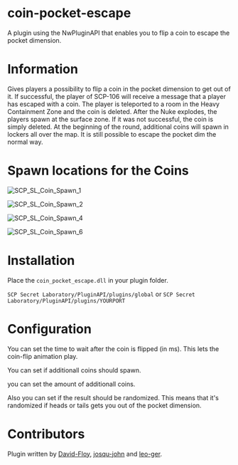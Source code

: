 # coin-pocket-escape
A plugin using the NwPluginAPI that enables you to flip a coin to escape the pocket dimension. 

# Information
Gives players a possibility to flip a coin in the pocket dimension to get out of it.
If successful, the player of SCP-106 will receive a message that a player has escaped with a coin.
The player is teleported to a room in the Heavy Containment Zone and the coin is deleted.
After the Nuke explodes, the players spawn at the surface zone.
If it was not successful, the coin is simply deleted. 
At the beginning of the round, additional coins will spawn in lockers all over the map.
It is still possible to escape the pocket dim the normal way.

# Spawn locations for the Coins
![SCP_SL_Coin_Spawn_1](https://github.com/leo-ger/coin-pocket-escape/assets/123889521/86b0afbe-eb27-4cca-9cd5-06175e4f9766)

![SCP_SL_Coin_Spawn_2](https://github.com/leo-ger/coin-pocket-escape/assets/123889521/ffb97bbc-98ce-49ae-b407-a1ae0961e5da)

![SCP_SL_Coin_Spawn_4](https://github.com/leo-ger/coin-pocket-escape/assets/123889521/d59d0de4-6c0d-4e47-afd4-9663f3f040fe)

![SCP_SL_Coin_Spawn_6](https://github.com/leo-ger/coin-pocket-escape/assets/123889521/c7264108-7a6b-41c1-b8df-830aa29cf88f)


# Installation
Place the `coin_pocket_escape.dll` in your plugin folder.

`SCP Secret Laboratory/PluginAPI/plugins/global` or `SCP Secret Laboratory/PluginAPI/plugins/YOURPORT`

# Configuration
You can set the time to wait after the coin is flipped (in ms). This lets the coin-flip animation play.

You can set if additionall coins should spawn.

you can set the amount of additionall coins.

Also you can set if the result should be randomized. This means that it's randomized if heads or tails gets you out of the pocket dimension.

# Contributors 
Plugin written by [David-Floy](https://github.com/David-Floy), [josqu-john](https://github.com/josqu-john) and [leo-ger](https://github.com/leo-ger).
